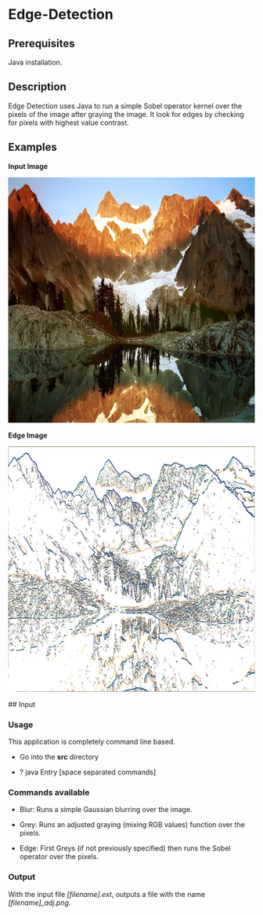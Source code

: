 # Edge-Detection

## Prerequisites

Java installation.
## Description

Edge Detection uses Java to run a simple Sobel operator kernel over the pixels of the image after graying the image. It look for edges by checking for pixels with highest value contrast.

## Examples
<p><b> Input Image </b></p>
<img src="/images/Mountains.jpg" width="800" height="500"/>
<p><b> Edge Image </b></p>
<img src="/images/Mountainsconverted.png" width="800" height="500"/>
<p></p>
## Input

### Usage

This application is completely command line based.

- Go into the **src** directory

- ? java Entry [space separated commands]


### Commands available

- Blur: Runs a simple Gaussian blurring over the image.

- Grey: Runs an adjusted graying (mixing RGB values) function over the pixels.

- Edge: First Greys (if not previously specified) then runs the Sobel operator over the pixels. 


### Output
With the input file *[filename].ext*, outputs a file with the name *[filename]_adj.png*.


